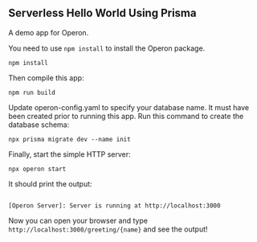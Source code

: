 ## Serverless Hello World Using Prisma

A demo app for Operon.

You need to use `npm install` to install the Operon package.

```shell
npm install
```

Then compile this app:
```shell
npm run build
```

Update operon-config.yaml to specify your database name. It must have been created prior to running this app.
Run this command to create the database schema:
```shell
npx prisma migrate dev --name init
```


Finally, start the simple HTTP server:
```shell
npx operon start
```

It should print the output:
```shell

[Operon Server]: Server is running at http://localhost:3000
```

Now you can open your browser and type `http://localhost:3000/greeting/{name}` and see the output!